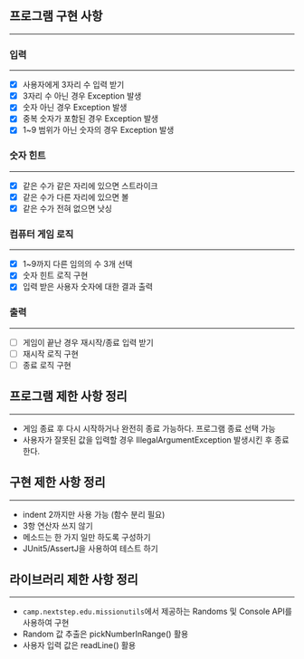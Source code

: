 ## 프로그램 구현 사항

---
### 입력

---
- [X] 사용자에게 3자리 수 입력 받기
- [X] 3자리 수 아닌 경우 Exception 발생
- [X] 숫자 아닌 경우 Exception 발생
- [X] 중복 숫자가 포함된 경우 Exception 발생
- [X] 1~9 범위가 아닌 숫자의 경우 Exception 발생
### 숫자 힌트

---
- [X] 같은 수가 같은 자리에 있으면 스트라이크
- [X] 같은 수가 다른 자리에 있으면 볼
- [X] 같은 수가 전혀 없으면 낫싱
### 컴퓨터 게임 로직

---
- [X] 1~9까지 다른 임의의 수 3개 선택
- [X] 숫자 힌트 로직 구현
- [X] 입력 받은 사용자 숫자에 대한 결과 출력
### 출력

---
- [ ] 게임이 끝난 경우 재시작/종료 입력 받기
- [ ] 재시작 로직 구현
- [ ] 종료 로직 구현

## 프로그램 제한 사항 정리

---
- 게임 종료 후 다시 시작하거나 완전히 종료 가능하다. 프로그램 종료 선택 가능
- 사용자가 잘못된 값을 입력할 경우 IllegalArgumentException 발생시킨 후 종료한다.

## 구현 제한 사항 정리

---
- indent 2까지만 사용 가능 (함수 분리 필요)
- 3항 연산자 쓰지 않기
- 메소드는 한 가지 일만 하도록 구성하기
- JUnit5/AssertJ을 사용하여 테스트 하기

## 라이브러리 제한 사항 정리

---
- `camp.nextstep.edu.missionutils`에서 제공하는 Randoms 및 Console API를 사용하여 구현
- Random 값 추출은 pickNumberInRange() 활용
- 사용자 입력 값은 readLine() 활용
